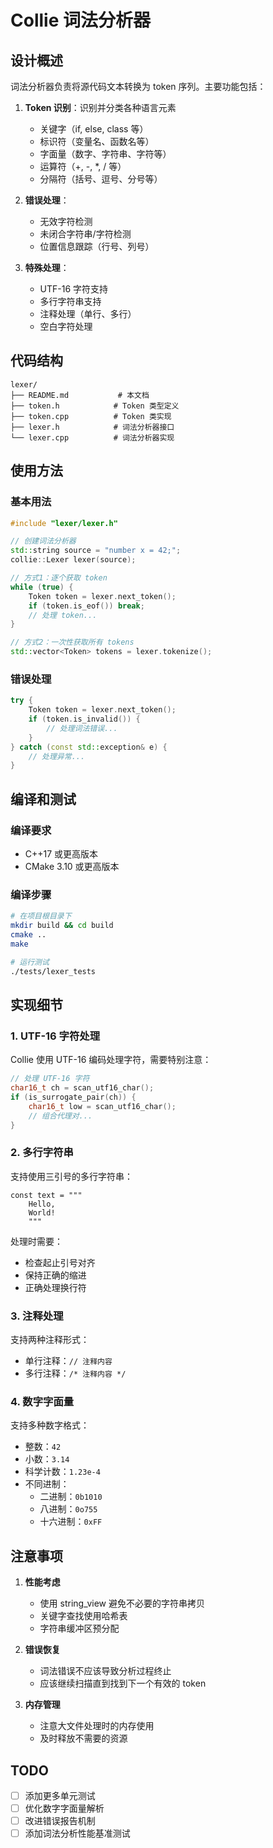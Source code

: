 # Collie 词法分析器

## 设计概述

词法分析器负责将源代码文本转换为 token 序列。主要功能包括：

1. **Token 识别**：识别并分类各种语言元素
   - 关键字（if, else, class 等）
   - 标识符（变量名、函数名等）
   - 字面量（数字、字符串、字符等）
   - 运算符（+, -, *, / 等）
   - 分隔符（括号、逗号、分号等）

2. **错误处理**：
   - 无效字符检测
   - 未闭合字符串/字符检测
   - 位置信息跟踪（行号、列号）

3. **特殊处理**：
   - UTF-16 字符支持
   - 多行字符串支持
   - 注释处理（单行、多行）
   - 空白字符处理

## 代码结构

```
lexer/
├── README.md           # 本文档
├── token.h            # Token 类型定义
├── token.cpp          # Token 类实现
├── lexer.h            # 词法分析器接口
└── lexer.cpp          # 词法分析器实现
```

## 使用方法

### 基本用法

```cpp
#include "lexer/lexer.h"

// 创建词法分析器
std::string source = "number x = 42;";
collie::Lexer lexer(source);

// 方式1：逐个获取 token
while (true) {
    Token token = lexer.next_token();
    if (token.is_eof()) break;
    // 处理 token...
}

// 方式2：一次性获取所有 tokens
std::vector<Token> tokens = lexer.tokenize();
```

### 错误处理

```cpp
try {
    Token token = lexer.next_token();
    if (token.is_invalid()) {
        // 处理词法错误...
    }
} catch (const std::exception& e) {
    // 处理异常...
}
```

## 编译和测试

### 编译要求
- C++17 或更高版本
- CMake 3.10 或更高版本

### 编译步骤

```bash
# 在项目根目录下
mkdir build && cd build
cmake ..
make

# 运行测试
./tests/lexer_tests
```

## 实现细节

### 1. UTF-16 字符处理

Collie 使用 UTF-16 编码处理字符，需要特别注意：

```cpp
// 处理 UTF-16 字符
char16_t ch = scan_utf16_char();
if (is_surrogate_pair(ch)) {
    char16_t low = scan_utf16_char();
    // 组合代理对...
}
```

### 2. 多行字符串

支持使用三引号的多行字符串：

```collie
const text = """
    Hello,
    World!
    """
```

处理时需要：
- 检查起止引号对齐
- 保持正确的缩进
- 正确处理换行符

### 3. 注释处理

支持两种注释形式：
- 单行注释：`// 注释内容`
- 多行注释：`/* 注释内容 */`

### 4. 数字字面量

支持多种数字格式：
- 整数：`42`
- 小数：`3.14`
- 科学计数：`1.23e-4`
- 不同进制：
  - 二进制：`0b1010`
  - 八进制：`0o755`
  - 十六进制：`0xFF`

## 注意事项

1. **性能考虑**
   - 使用 string_view 避免不必要的字符串拷贝
   - 关键字查找使用哈希表
   - 字符串缓冲区预分配

2. **错误恢复**
   - 词法错误不应该导致分析过程终止
   - 应该继续扫描直到找到下一个有效的 token

3. **内存管理**
   - 注意大文件处理时的内存使用
   - 及时释放不需要的资源

## TODO

- [ ] 添加更多单元测试
- [ ] 优化数字字面量解析
- [ ] 改进错误报告机制
- [ ] 添加词法分析性能基准测试
